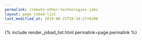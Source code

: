 ```yaml
---
permalink: /remote-other-technologies-jobs
layout: page-jobad-list
last_modified_at: 2019-08-21T18:34:27+0200
---
```

{% include render_jobad_list.html permalink=page.permalink %}
